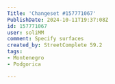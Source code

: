 ```yaml
---
Title: 'Changeset #157771067'
PublishDate: 2024-10-11T19:37:08Z
id: 157771067
user: soliMM
comment: Specify surfaces
created_by: StreetComplete 59.2
tags:
- Montenegro
- Podgorica

---
```


